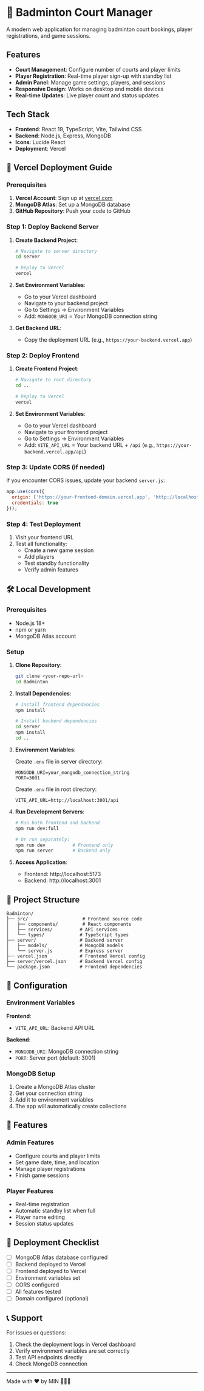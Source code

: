 # 🏸 Badminton Court Manager

A modern web application for managing badminton court bookings, player registrations, and game sessions.

## Features

- **Court Management**: Configure number of courts and player limits
- **Player Registration**: Real-time player sign-up with standby list
- **Admin Panel**: Manage game settings, players, and sessions
- **Responsive Design**: Works on desktop and mobile devices
- **Real-time Updates**: Live player count and status updates

## Tech Stack

- **Frontend**: React 19, TypeScript, Vite, Tailwind CSS
- **Backend**: Node.js, Express, MongoDB
- **Icons**: Lucide React
- **Deployment**: Vercel

## 🚀 Vercel Deployment Guide

### Prerequisites

1. **Vercel Account**: Sign up at [vercel.com](https://vercel.com)
2. **MongoDB Atlas**: Set up a MongoDB database
3. **GitHub Repository**: Push your code to GitHub

### Step 1: Deploy Backend Server

1. **Create Backend Project**:
   ```bash
   # Navigate to server directory
   cd server
   
   # Deploy to Vercel
   vercel
   ```

2. **Set Environment Variables**:
   - Go to your Vercel dashboard
   - Navigate to your backend project
   - Go to Settings → Environment Variables
   - Add: `MONGODB_URI` = Your MongoDB connection string

3. **Get Backend URL**:
   - Copy the deployment URL (e.g., `https://your-backend.vercel.app`)

### Step 2: Deploy Frontend

1. **Create Frontend Project**:
   ```bash
   # Navigate to root directory
   cd ..
   
   # Deploy to Vercel
   vercel
   ```

2. **Set Environment Variables**:
   - Go to your Vercel dashboard
   - Navigate to your frontend project
   - Go to Settings → Environment Variables
   - Add: `VITE_API_URL` = Your backend URL + `/api` (e.g., `https://your-backend.vercel.app/api`)

### Step 3: Update CORS (if needed)

If you encounter CORS issues, update your backend `server.js`:

```javascript
app.use(cors({
  origin: ['https://your-frontend-domain.vercel.app', 'http://localhost:5173'],
  credentials: true
}));
```

### Step 4: Test Deployment

1. Visit your frontend URL
2. Test all functionality:
   - Create a new game session
   - Add players
   - Test standby functionality
   - Verify admin features

## 🛠️ Local Development

### Prerequisites

- Node.js 18+ 
- npm or yarn
- MongoDB Atlas account

### Setup

1. **Clone Repository**:
   ```bash
   git clone <your-repo-url>
   cd Badminton
   ```

2. **Install Dependencies**:
   ```bash
   # Install frontend dependencies
   npm install
   
   # Install backend dependencies
   cd server
   npm install
   cd ..
   ```

3. **Environment Variables**:
   
   Create `.env` file in server directory:
   ```env
   MONGODB_URI=your_mongodb_connection_string
   PORT=3001
   ```
   
   Create `.env` file in root directory:
   ```env
   VITE_API_URL=http://localhost:3001/api
   ```

4. **Run Development Servers**:
   ```bash
   # Run both frontend and backend
   npm run dev:full
   
   # Or run separately:
   npm run dev          # Frontend only
   npm run server       # Backend only
   ```

5. **Access Application**:
   - Frontend: http://localhost:5173
   - Backend: http://localhost:3001

## 📁 Project Structure

```
Badminton/
├── src/                    # Frontend source code
│   ├── components/         # React components
│   ├── services/          # API services
│   └── types/             # TypeScript types
├── server/                # Backend server
│   ├── models/            # MongoDB models
│   └── server.js          # Express server
├── vercel.json            # Frontend Vercel config
├── server/vercel.json     # Backend Vercel config
└── package.json           # Frontend dependencies
```

## 🔧 Configuration

### Environment Variables

**Frontend**:
- `VITE_API_URL`: Backend API URL

**Backend**:
- `MONGODB_URI`: MongoDB connection string
- `PORT`: Server port (default: 3001)

### MongoDB Setup

1. Create a MongoDB Atlas cluster
2. Get your connection string
3. Add it to environment variables
4. The app will automatically create collections

## 🎯 Features

### Admin Features
- Configure courts and player limits
- Set game date, time, and location
- Manage player registrations
- Finish game sessions

### Player Features
- Real-time registration
- Automatic standby list when full
- Player name editing
- Session status updates

## 🚀 Deployment Checklist

- [ ] MongoDB Atlas database configured
- [ ] Backend deployed to Vercel
- [ ] Frontend deployed to Vercel
- [ ] Environment variables set
- [ ] CORS configured
- [ ] All features tested
- [ ] Domain configured (optional)

## 📞 Support

For issues or questions:
1. Check the deployment logs in Vercel dashboard
2. Verify environment variables are set correctly
3. Test API endpoints directly
4. Check MongoDB connection

---

Made with ❤️ by MIN 🧑🏻‍💻
